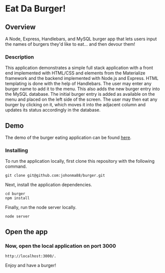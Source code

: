 # Eat Da Burger!



## Overview

A Node, Express, Handlebars, and MySQL burger app that lets users input the names of burgers they'd like to eat... and then devour them!

### Description

This application demonstrates a simple full stack application with a front end implemented with HTML/CSS and elements from the Materialize framework and the backend implemented with Node.js and Express. HTML templating is done with the help of Handlebars.
The user may enter any burger name to add it to the menu. This also adds the new burger entry into the MySQL database. The initial burger entry is added as available on the menu and placed on the left side of the screen. The user may then eat any burger by clicking on it, which moves it into the adjacent column and updates its status accordingly in the database.


## Demo

The demo of the burger eating application can be found [here](https://jh-eat-da-burger.herokuapp.com/).


### Installing

To run the application locally, first clone this repository with the following command.


```
git clone git@github.com:johonma88/burger.git
```

Next, install the application dependencies.

```
cd burger
npm install

```

Finally, run the node server locally.

```
node server

```
## Open the app



### Now, open the local application on port 3000

```
http://localhost:3000/.
```

Enjoy and have a burger!
